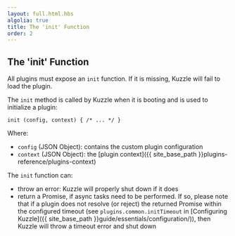 ```yaml
---
layout: full.html.hbs
algolia: true
title: The 'init' Function
order: 2
---
```


## The 'init' Function

All plugins must expose an `init` function. If it is missing, Kuzzle will fail to load the plugin.

The `init` method is called by Kuzzle when it is booting and is used to initialize a plugin:

`init (config, context) { /* ... */ }`

Where:

* ``config`` (JSON Object): contains the custom plugin configuration
* ``context`` (JSON Object): the [plugin context]({{ site_base_path }}plugins-reference/plugins-context)


The `init` function can:

* throw an error: Kuzzle will properly shut down if it does
* return a Promise, if async tasks need to be performed. If so, please note that if a plugin does not resolve (or reject) the returned Promise within the configured timeout (see `plugins.common.initTimeout` in [Configuring Kuzzle]({{ site_base_path }}guide/essentials/configuration/)), then Kuzzle will throw a timeout error and shut down
